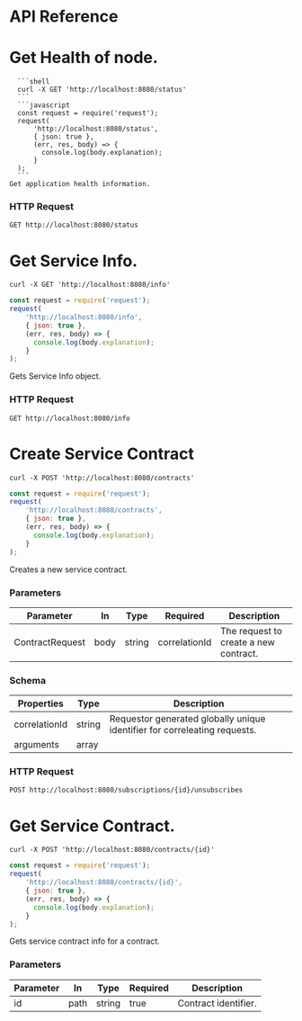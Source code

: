 
# API Reference


# Get Health of node.
	  ```shell
	  curl -X GET 'http://localhost:8080/status'
	  ```
	  ```javascript
	  const request = require('request');
	  request(
	      'http://localhost:8080/status', 
	      { json: true }, 
	      (err, res, body) => {
	        console.log(body.explanation);
	      }
	  );
	  ```
	Get application health information.

### HTTP Request
  `GET http://localhost:8080/status`


# Get Service Info.
  ```shell
  curl -X GET 'http://localhost:8080/info'
  ```
  ```javascript
  const request = require('request');
  request(
      'http://localhost:8080/info', 
      { json: true }, 
      (err, res, body) => {
        console.log(body.explanation);
      }
  );
  ```

  Gets Service Info object.

### HTTP Request
  `GET http://localhost:8080/info`


# Create Service Contract
  ```shell
  curl -X POST 'http://localhost:8080/contracts'
  ```

  ```javascript
  const request = require('request');
  request(
      'http://localhost:8080/contracts', 
      { json: true }, 
      (err, res, body) => {
        console.log(body.explanation);
      }
  );
  ```
Creates a new service contract.

### Parameters

  Parameter       | In      | Type    | Required      | Description             
  --------------- | ----    | ------- | ----          | ----------------------- 
  ContractRequest | body    | string  | correlationId | The request to create a new contract.

### Schema

  Properties      | Type    | Description             
  --------------- | ------- | ----------------------- 
  correlationId   | string  | Requestor generated globally unique identifier for correleating requests.
  arguments 	  | array   |


### HTTP Request
  `POST http://localhost:8080/subscriptions/{id}/unsubscribes`



# Get Service Contract.
  ```shell
  curl -X POST 'http://localhost:8080/contracts/{id}'
  ```
  ```javascript
  const request = require('request');
  request(
      'http://localhost:8080/contracts/{id}', 
      { json: true }, 
      (err, res, body) => {
        console.log(body.explanation);
      }
  );
  ```
  Gets service contract info for a contract.

  ### Parameters

  Parameter       | In      | Type    | Required      | Description             
  --------------- | ----    | ------- | ----          | ----------------------- 
  id              | path    | string  | true          | Contract identifier.